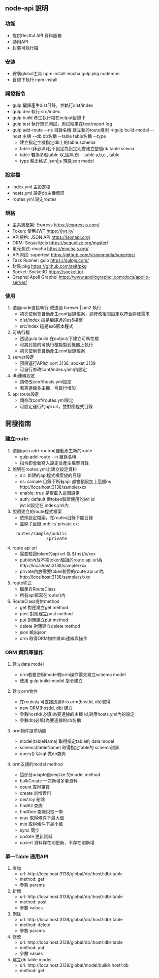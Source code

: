 ## node-api 說明
### 功能
* 提供Restful API 資料服務
* 通用API
* 封裝可執行檔
### 安裝
* 安裝global工具
  npm install mocha gulp pkg nodemon
* 目錄下執行 npm install
### 開發指令
* gulp
  編譯產生dist目錄，並執行dist/index
* gulp dev
  執行 src/index
* gulp build
  產生執行檔在output目錄下
* gulp test
  執行單元測試，測試結果在test/report.log
* gulp add-route --ns 目錄名稱
  建立新的route規則
＊gulp build-model --host 主機 --db db名稱 --table table名稱 --type
  - 建立指定主機指定db上的table schema
  - table (非必填)若不設定為設定則會建立整個db table scema
  - table 若為多個table 以,區隔 例 --table a,b,c , table
  - type 輸出格式 json|js 預設json model
### 設定檔
* index.yml 主設定檔
* hosts.yml 設定db主機資訊
* routes.yml 設定routes
### 規格
* 主系統框架: Express https://expressjs.com/
* Token: 使用JWT https://jwt.io/
* API規格: JSON API https://jsonapi.org/
* ORM: Sequalizejs https://sequelize.org/master/
* 單元測試: mocha https://mochajs.org/
* API測試: supertest https://github.com/visionmedia/supertest
* Task Runner: gulp https://gulpjs.com/
* 封裝:pkg https://github.com/zeit/pkg
* Socket: SocketIO https://socket.io/
* Graphql Apoll Graphql https://www.apollographql.com/docs/apollo-server/
### 使用
1. 透過node直接執行 或透過 forever | pm2 執行
     - 初次使用會自動產生conf目錄檔案，請修改相關設定以符合開發需求
     - dist/index 這是編譯過的es5檔案
     - src/index 這是es6版本程式
2. 可執行檔
     - 透過gulp build 在output/下建立可執性檔
     - 可將封裝的可執行檔複製到機器上執行
     - 初次使用會自動產生conf目錄檔案
3. server設定
     - 預設運行API於 port 3138, socket 3139
     - 可自行修改conf/index.yaml內設定
4. db連線設定
     - 請修改conf/hosts.yml設定
     - 若需連線多主機，可自行增加
5. api route設定
     - 請修改conf/routes.yml設定
     - 可設定運行的api url，並對應程式目錄

## 開發指南
### 建立route
1. 透過gulp add-route可自動產生新的route
    - gulp add-route --n 目錄名稱
    - 指令即會動寫入設定並產生檔案目錄
2. 說明在routes.yml上建立設定資料
    - dir: 新建的api程式檔案放的目錄
    - ns: sample 目錄下所有api 都會預設加上這個ns<br>
      http://localhost:3138/sample/xxx
    - enable: true 是否載入這個設定
    - auth: default 做token驗證使用的jwt id<br>
      jwt id設定在 index.yml內
3. 說明建立的route程式檔案
   - 依照設定檔案，在routes目錄下開目錄
   - 並開子目錄 public/ private
   ex:
   <pre>
    routes/sample/public
                /private
   </pre>
4. route api url
    - 需要驗證token的api url 為 ${ns}/s/xxx
    - public內放不需token驗證的route
      api url為 http://localhost:3138/sample/xxx
    - private內放需要token驗證的route
      api url為 http://localhost:3138/sample/s/xxx
5. route程式
     - 繼承自RouteClass
     - 所有api都寫在route()內
6. RouteClass提供method
     - get 對應建立get method
     - post 對應建立post method
     - put 對應建立put method
     - delete 對應建立delete method
     - json 輸出json
     - orm 取得ORM物件做db連線與操作

### ORM 資料庫操作
1. 建立data model
      - orm若要使用model做orm操作需先建立schema model
      - 使用 gulp build-model 指令建立
2. 建立orm物件
      - 在route內 可直接透過this.orm(hostId, db)取得
      - new ORM(hostId, db) 建立
      - 參數hostId(必填)為要連線的主機 id,對應hosts.yml內的設定
      - 參數db(必填)為要連線的db名稱

3. orm物件提供功能
      - model(tableName) 取得指定table的 data model
      - schema(tableName) 取得指定table的 schema資訊
      - query() 以sql 做db查詢
4. orm支援的model method
      - 這部分adapte自seqlize 的model method
      - bulkCreate 一次新增多筆資料
      - count 取得筆數
      - create 新增資料
      - destroy 刪除
      - findAll 查詢
      - findOne 查詢只取一筆
      - max 取得條件下最大值
      - min 取得條件下最小值
      - sync 同步
      - update 更新資料
      - upsert 資料存在則更新，不存在則新增
### 單一Table 通用API
1. 查詢
     - url: http://localhost:3138/global/db/:host/:db/:table
     - method: get
     - 參數 params
2. 新增
     - url: http://localhost:3138/global/db/:host/:db/:table
     - method: post
     - 參數 values
3. 刪除
     - url: http://localhost:3138/global/db/:host/:db/:table
     - method: delete
     - 參數 params
4. 修改
     - url: http://localhost:3138/global/db/:host/:db/:table
     - method: put
     - 參數 values
5. 建立db table model
     - url: http://localhost:3138/global/model/build/:host/:db
     - method: get

   
  
